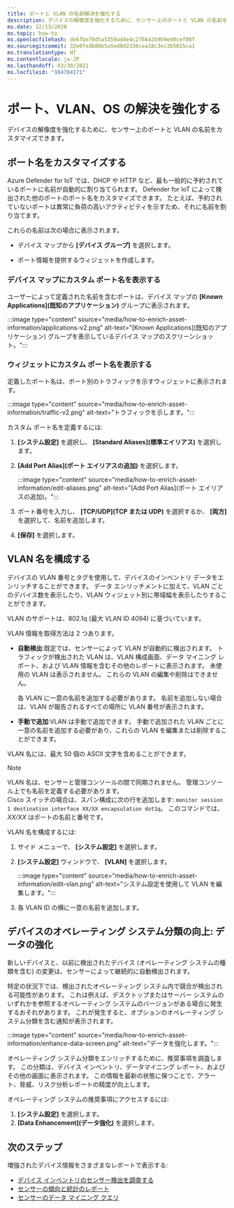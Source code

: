 ```yaml
---
title: ポートと VLAN の名前解決を強化する
description: デバイスの解像度を強化するために、センサー上のポートと VLAN の名前をカスタマイズします。
ms.date: 12/13/2020
ms.topic: how-to
ms.openlocfilehash: de6fbe70d5a5359ad4e4c276642b9b9ed0cef00f
ms.sourcegitcommit: 32e0fedb80b5a5ed0d2336cea18c3ec3b5015ca1
ms.translationtype: HT
ms.contentlocale: ja-JP
ms.lasthandoff: 03/30/2021
ms.locfileid: "104784171"
---
```

# <a name="enhance-port-vlan-and-os-resolution"></a>ポート、VLAN、OS の解決を強化する

デバイスの解像度を強化するために、センサー上のポートと VLAN の名前をカスタマイズできます。

## <a name="customize-port-names"></a>ポート名をカスタマイズする

Azure Defender for IoT では、DHCP や HTTP など、最も一般的に予約されているポートに名前が自動的に割り当てられます。 Defender for IoT によって検出された他のポートのポート名をカスタマイズできます。 たとえば、予約されていないポートは異常に負荷の高いアクティビティを示すため、それに名前を割り当てます。

これらの名前は次の場合に表示されます。

  - デバイス マップから **[デバイス グループ]** を選択します。

  - ポート情報を提供するウィジェットを作成します。

### <a name="view-custom-port-names-in-the-device-map"></a>デバイス マップにカスタム ポート名を表示する

ユーザーによって定義された名前を含むポートは、デバイス マップの **[Known Applications]\(既知のアプリケーション\)** グループに表示されます。

:::image type="content" source="media/how-to-enrich-asset-information/applications-v2.png" alt-text="[Known Applications]\(既知のアプリケーション\) グループを表示しているデバイス マップのスクリーンショット。":::

### <a name="view-custom-port-names-in-widgets"></a>ウィジェットにカスタム ポート名を表示する

定義したポート名は、ポート別のトラフィックを示すウィジェットに表示されます。

:::image type="content" source="media/how-to-enrich-asset-information/traffic-v2.png" alt-text="トラフィックを示します。":::

カスタム ポート名を定義するには:

1. **[システム設定]** を選択し、 **[Standard Aliases]\(標準エイリアス\)** を選択します。

2. **[Add Port Alias]\(ポート エイリアスの追加\)** を選択します。

    :::image type="content" source="media/how-to-enrich-asset-information/edit-aliases.png" alt-text="[Add Port Alias]\(ポート エイリアスの追加\)。":::

3. ポート番号を入力し、 **[TCP/UDP]\(TCP または UDP\)** を選択するか、 **[両方]** を選択して、名前を追加します。

4. **[保存]** を選択します。

## <a name="configure-vlan-names"></a>VLAN 名を構成する

デバイスの VLAN 番号とタグを使用して、デバイスのインベントリ データをエンリッチすることができます。 データ エンリッチメントに加えて、VLAN ごとのデバイス数を表示したり、VLAN ウィジェット別に帯域幅を表示したりすることができます。

VLAN のサポートは、802.1q (最大 VLAN ID 4094) に基づいています。

VLAN 情報を取得方法は 2 つあります。

- **自動検出**:既定では、センサーによって VLAN が自動的に検出されます。 トラフィックが検出された VLAN は、VLAN 構成画面、データ マイニング レポート、および VLAN 情報を含むその他のレポートに表示されます。 未使用の VLAN は表示されません。 これらの VLAN の編集や削除はできません。 

  各 VLAN に一意の名前を追加する必要があります。 名前を追加しない場合は、VLAN が報告されるすべての場所に VLAN 番号が表示されます。

- **手動で追加**:VLAN は手動で追加できます。 手動で追加された VLAN ごとに一意の名前を追加する必要があり、これらの VLAN を編集または削除することができます。

VLAN 名には、最大 50 個の ASCII 文字を含めることができます。

> [!NOTE]
> VLAN 名は、センサーと管理コンソールの間で同期されません。 管理コンソール上でも名前を定義する必要があります。  
Cisco スイッチの場合は、スパン構成に次の行を追加します: `monitor session 1 destination interface XX/XX encapsulation dot1q`。 このコマンドでは、*XX/XX* はポートの名前と番号です。

VLAN 名を構成するには:

1. サイド メニューで、 **[システム設定]** を選択します。

2. **[システム設定]** ウィンドウで、 **[VLAN]** を選択します。

    :::image type="content" source="media/how-to-enrich-asset-information/edit-vlan.png" alt-text="システム設定を使用して VLAN を編集します。":::

3. 各 VLAN ID の横に一意の名前を追加します。

## <a name="improve-device-operating-system-classification-data-enhancement"></a>デバイスのオペレーティング システム分類の向上: データの強化

新しいデバイスと、以前に検出されたデバイス (オペレーティング システムの種類を含む) の変更は、センサーによって継続的に自動検出されます。

特定の状況下では、検出されたオペレーティング システム内で競合が検出される可能性があります。 これは例えば、デスクトップまたはサーバー システムのいずれかを参照するオペレーティング システムのバージョンがある場合に発生するおそれがあります。 これが発生すると、オプションのオペレーティング システム分類を含む通知が表示されます。

:::image type="content" source="media/how-to-enrich-asset-information/enhance-data-screen.png" alt-text="データを強化します。":::

オペレーティング システム分類をエンリッチするために、推奨事項を調査します。 この分類は、デバイス インベントリ、データマイニング レポート、およびその他の画面に表示されます。 この情報を最新の状態に保つことで、アラート、脅威、リスク分析レポートの精度が向上します。

オペレーティング システムの推奨事項にアクセスするには:

1. **[システム設定]** を選択します。
1. **[Data Enhancement]\(データ強化\)** を選択します。

## <a name="next-steps"></a>次のステップ

増強されたデバイス情報をさまざまなレポートで表示する:

- [デバイス インベントリのセンサー検出を調査する](how-to-investigate-sensor-detections-in-a-device-inventory.md)
- [センサーの傾向と統計のレポート](how-to-create-trends-and-statistics-reports.md)
- [センサーのデータ マイニング クエリ](how-to-create-data-mining-queries.md)
